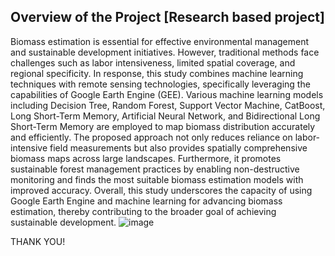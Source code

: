 Overview of the Project [Research based project]
------------------------------------------------
Biomass estimation is essential for effective environmental management and sustainable development initiatives.
However, traditional methods face challenges such as labor intensiveness, limited spatial coverage, and regional specificity.
In response, this study combines machine learning techniques with remote sensing technologies, specifically leveraging the capabilities of Google Earth Engine (GEE).
Various machine learning models including Decision Tree, Random Forest, Support Vector Machine, CatBoost, Long Short-Term Memory, Artificial Neural Network, and Bidirectional Long Short-Term Memory are employed to map biomass distribution accurately and efficiently.
The proposed approach not only reduces reliance on labor-intensive field measurements but also provides spatially comprehensive biomass maps across large landscapes.
Furthermore, it promotes sustainable forest management practices by enabling non-destructive monitoring and finds the most suitable biomass estimation models with improved accuracy.
Overall, this study underscores the capacity of using Google Earth Engine and machine learning for advancing biomass estimation, thereby contributing to the broader goal of achieving sustainable development.
![image](https://github.com/sathishkumar-ss/BiomassEstimationUsingMLModels/assets/125690003/e98c6097-369a-4999-9ec5-e41d82712120)

THANK YOU!
